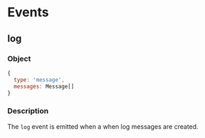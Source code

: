 # Events

## log

### Object

```javascript
{
  type: 'message',
  messages: Message[]
}
```

### Description

The `log` event is emitted when a when log messages are created.
